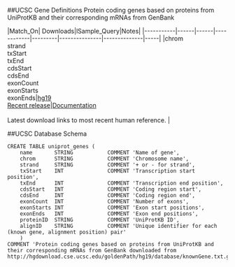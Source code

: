 ##UCSC Gene Definitions
Protein coding genes based on proteins from UniProtKB and their corresponding mRNAs from GenBank

|Match_On| Downloads|lSample_Query|Notes|
|-----------|------|------|------------|---------|---------------|--------------|-----|
|chrom<br>strand<br>txStart<br>txEnd<br>cdsStart<br>cdsEnd<br>exonCount<br>exonStarts<br>exonEnds|[hg19](http://hgdownload.cse.ucsc.edu/goldenPath/hg19/database/knownGene.txt.gz)<br>[Recent release](http://hgdownload.cse.ucsc.edu/goldenPath/currentGenomes/Homo_sapiens/database/knownGene.txt.gz)|[Documentation](http://genome.ucsc.edu/cgi-bin/hgTables)
<br><br>Latest
download links to most recent human reference. |

##UCSC Database Schema
```Mysql
CREATE TABLE uniprot_genes (
    name       STRING           COMMENT 'Name of gene',
    chrom      STRING           COMMENT 'Chromosome name',
    strand     STRING           COMMENT '+ or - for strand',
    txStart    INT              COMMENT 'Transcription start position',
    txEnd      INT              COMMENT 'Transcription end position',
    cdsStart   INT              COMMENT 'Coding region start',
    cdsEnd     INT              COMMENT 'Coding region end',
    exonCount  INT              COMMENT 'Number of exons',
    exonStarts INT              COMMENT 'Exon start positions',
    exonEnds   INT              COMMENT 'Exon end positions',
    proteinID  STRING           COMMENT 'UniProtKB ID',
    alignID    STRING           COMMENT 'Unique identifier for each (known gene, alignment position) pair'
    )
COMMENT 'Protein coding genes based on proteins from UniProtKB and their corresponding mRNAs from GenBank downloaded from http://hgdownload.cse.ucsc.edu/goldenPath/hg19/database/knownGene.txt.gz'
```
						    

